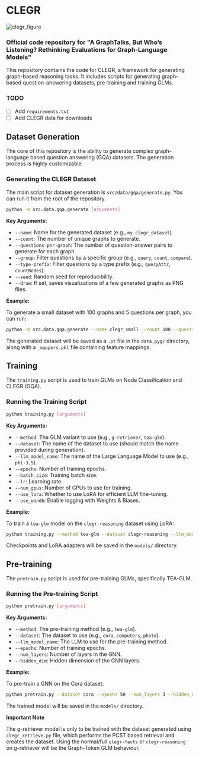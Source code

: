 # CLEGR

![clegr_figure](https://github.com/user-attachments/assets/9e081119-36e1-42ea-8e97-414c5ecf98a0)


### Official code repository for "A GraphTalks, But Who’s Listening? Rethinking Evaluations for Graph-Language Models"


This repository contains the code for CLEGR, a framework for generating graph-based reasoning tasks. It includes scripts for generating graph-based question-answering datasets, pre-training and training GLMs.

### TODO
- [ ] Add `requirements.txt`
- [ ] Add CLEGR data for downloads

## Dataset Generation

The core of this repository is the ability to generate complex graph-language based question answering (GQA) datasets. The generation process is highly customizable.

### Generating the CLEGR Dataset

The main script for dataset generation is `src/data/gqa/generate.py`. You can run it from the root of the repository.

```bash
python -m src.data.gqa.generate [arguments]
```

**Key Arguments:**

*   `--name`: Name for the generated dataset (e.g., `my_clegr_dataset`).
*   `--count`: The number of unique graphs to generate.
*   `--questions-per-graph`: The number of question-answer pairs to generate for each graph.
*   `--group`: Filter questions by a specific group (e.g., `query`, `count`, `compare`).
*   `--type-prefix`: Filter questions by a type prefix (e.g., `queryAttr`, `countNodes`).
*   `--seed`: Random seed for reproducibility.
*   `--draw`: If set, saves visualizations of a few generated graphs as PNG files.

**Example:**

To generate a small dataset with 100 graphs and 5 questions per graph, you can run:

```bash
python -m src.data.gqa.generate --name clegr_small --count 100 --questions-per-graph 5
```

The generated dataset will be saved as a `.pt` file in the `data_pyg/` directory, along with a `_mappers.pkl` file containing feature mappings.

## Training

The `training.py` script is used to train GLMs on Node Classification and CLEGR (GQA).

### Running the Training Script

```bash
python training.py [arguments]
```

**Key Arguments:**

*   `--method`: The GLM variant to use (e.g., `g-retriever`, `tea-glm`).
*   `--dataset`: The name of the dataset to use (should match the name provided during generation).
*   `--llm_model_name`: The name of the Large Language Model to use (e.g., `phi-3.5`).
*   `--epochs`: Number of training epochs.
*   `--batch_size`: Training batch size.
*   `--lr`: Learning rate.
*   `--num_gpus`: Number of GPUs to use for training.
*   `--use_lora`: Whether to use LoRA for efficient LLM fine-tuning.
*   `--use_wandb`: Enable logging with Weights & Biases.

**Example:**

To train a `tea-glm` model on the `clegr-reasoning` dataset using LoRA:

```bash
python training.py --method tea-glm --dataset clegr-reasoning --llm_model_name phi-3.5 --use_lora --epochs 10 --batch_size 16
```

Checkpoints and LoRA adapters will be saved in the `models/` directory.

## Pre-training

The `pretrain.py` script is used for pre-training GLMs, specifically TEA-GLM.

### Running the Pre-training Script

```bash
python pretrain.py [arguments]
```

**Key Arguments:**

*   `--method`: The pre-training method (e.g., `tea-glm`).
*   `--dataset`: The dataset to use (e.g., `cora`, `computers`, `photo`).
*   `--llm_model_name`: The LLM to use for the pre-training method.
*   `--epochs`: Number of training epochs.
*   `--num_layers`: Number of layers in the GNN.
*   `--hidden_dim`: Hidden dimension of the GNN layers.

**Example:**

To pre-train a GNN on the Cora dataset:

```bash
python pretrain.py --dataset cora --epochs 50 --num_layers 3 --hidden_dim 256
```

The trained model will be saved in the `models/` directory.

**Important Note**

The g-retriever model is only to be trained with the dataset generated using `clegr_retrieve.py` file, which performs the PCST based retrieval and creates the dataset. Using the normal/full `clegr-facts` or `clegr-reasoning` on g-retriever will be the Graph-Token GLM behaviour.
